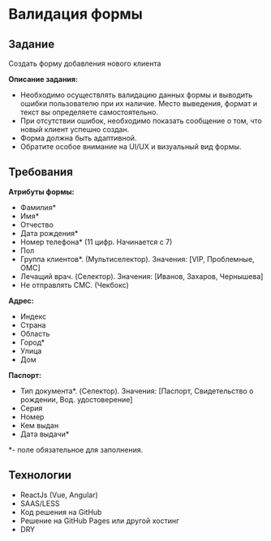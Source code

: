 # Валидация формы
## Задание

Создать форму добавления нового клиента

**Описание задания:**

 - Необходимо осуществлять валидацию данных формы и выводить ошибки пользователю при их наличие. Место выведения, формат и текст вы определяете самостоятельно.
 - При отсутствии ошибок, необходимо показать сообщение о том, что новый клиент успешно создан.
 - Форма должна быть адаптивной.
 - Обратите особое внимание на UI/UX и визуальный вид формы.

## Требования

**Атрибуты формы:**

 - Фамилия*  
 - Имя*  
 - Отчество  
 - Дата рождения* 
 - Номер телефона* (11 цифр. Начинается с 7)  
 - Пол  
 - Группа клиентов*. (Мультиселектор). Значения: [VIP, Проблемные, ОМС]
 - Лечащий врач. (Cелектор). Значения: [Иванов, Захаров, Чернышева]
 -  Не отправлять СМС. (Чекбокс)

**Адрес:**
 - Индекс
 - Страна
 - Область
 - Город*
 - Улица
 - Дом

**Паспорт:**

 - Тип документа*. (Cелектор). Значения: [Паспорт, Свидетельство о рождении, Вод. удостоверение] 
 - Серия 
 - Номер 
 - Кем выдан 
 - Дата выдачи*
 
*- поле обязательное для заполнения.

## Технологии

-   ReactJs (Vue, Angular)
-   SAAS/LESS
-   Код решения на GitHub
-   Решение на GitHub Pages или другой хостинг
-   DRY
